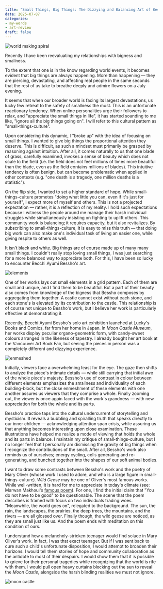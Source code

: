```yaml
---
title: "Small Things, Big Things: The Dizzying and Balancing Art of Becchi Ayumi Bessho"
date: 2025-07-07
categories: 
- my-words
- art-review
draft: false
---
```


![world making spiral](/posts/2025-07-07_small-things-big-things/world-making-spiral.jpg)

<!--more-->

Recently I have been reevaluating my relationships with bigness and smallness.

To the extent that one is in the know regarding world events, it becomes evident that big things are always happening. More than happening — they are piercing, devastating, and affecting real people in the same seconds that the rest of us take to breathe deeply and admire flowers on a July evening.

It seems that when our broader world is facing its largest devastations, us lucky few retreat to the safety of smallness the most. This is an unfortunate reactionary tendency. When online personalities urge their followers to relax, and "appreciate the small things in life", it has started sounding to me like, "ignore all the big things going on". I will refer to this cultural pattern as "small-things-culture".

Upon considering this dynamic, I "broke up" with the idea of focusing on small things. I wanted to give big things the proportional attention they deserve. This is difficult, as such a mindset must primarily be grasped by reasoning against intuition. After all, it comes naturally to us that one blade of grass, carefully examined, invokes a sense of beauty which does not scale to the field (i.e. the field does not feel millions of times more beautiful than the blade, even as the field contains millions of blades). This intuitive tendency is often benign, but can become problematic when applied in other contexts (e.g. "one death is a tragedy, one million deaths is a statistic"). 

On the flip side, I wanted to set a higher standard of hope. While small-things-culture promotes "doing what little you can, even if it's just for yourself", I expect more of myself and others. This is not a projected expectation — rather, it is a reflection of my reality. I hold such expectations because I witness the people around me manage their harsh individual struggles while simultaneously insisting on fighting to uplift others. This community work is balancing; it requires capacity, but it also revitalizes. By subscribing to small-things-culture, it is easy to miss this truth — that doing big work can also make one's individual task of living an easier one, while giving respite to others as well. 

It isn't black and white. Big things are of course made up of many many small things. I couldn't really stop loving small things, I was just searching for a more balanced way to appreciate both. For this, I have been so lucky to encounter Becchi Ayumi Bessho's art. 

![elements](/posts/2025-07-07_small-things-big-things/elements.jpg)

One of her works lays out small elements in a grid pattern. Each of them are small and unique, and I find them to be beautiful. But a part of their beauty also comes from knowledge of the bigness that Bessho composes by aggregating them together. A castle cannot exist without each stone, and each stone's is elevated by its contribution to the castle. This relationship is of course not unique to Bessho's work, but I believe her work is particularly effective at demonstrating it. 

Recently, Becchi Ayumi Bessho's solo art exhibition launched at Lucky's Books and Comics, far from her home in Japan. In *Moon Castle Museum*, her works display peculiar organo-geometric form, with candy-sweet colours arranged in the likeness of tapestry. I already bought her art book at the Vancouver Art Book Fair, but seeing the pieces in person was a completely different and dizzying experience.

![enmeshed](/posts/2025-07-07_small-things-big-things/enmeshed.jpg)

Initially, viewers face a overwhelming feast for the eye. The gaze then shifts to analyze the piece's intimate details — while still carrying that initial awe of the whole piece's majesty. Bessho's use of contrast in colour between different elements emphasizes the smallness and individuality of each building-block, but the close enmeshment of these elements with one another assures us viewers that they comprise a whole. Finally zooming out, the viewer is once again faced with the work's grandness — with new appreciation for both the whole and its parts.

Bessho's practice taps into the cultural undercurrent of storytelling and mysticism. It reveals a bubbling and spiralling truth that speaks directly to our inner children — acknowledging attention span crisis, while assuring us that anything becomes interesting upon close examination. These illustrations have helped me realize a mode of viewing that holds the whole and its parts in balance. I maintain my critique of small-things-culture, but I no longer feel that I personally am dismissing the gravity of big things when I recognize the contributions of the small. After all, Bessho's work also reminds us of ourselves; energy cycling, cells generating and re-generating, and bunched together into the shapes of our soft animal bodies. 

I want to draw some contrasts between Bessho's work and the poetry of Mary Oliver (whose work I used to adore, and who is a large figure in small-things-culture). *Wild Geese* may be one of Oliver's most famous works. While well-written, it is hard for me to appreciate in today's climate (see: Marwan Makhoul's [famous poem](https://www.goodreads.com/quotes/12040969-in-order-for-me-to-write-poetry-that-isn-t-political)). For one, I find the initial claim that "You do not have to be good" to be questionable. The scene that the poem describes is framed with focus on two individuals trading woes. "Meanwhile, the world goes on", relegated to the background. The sun, the rain, the landscapes, the prairies, the deep trees, the mountains, and the rivers — are all glossed over. Finally though, the wild geese are noticed, as they are small just like us. And the poem ends with meditation on this condition of ours.

I understand how a melancholy-stricken teenager would find solace in Mary Oliver's work. In fact, I was that exact teenager. But if I was sent back to cure such a child's unfortunate disposition, I would attempt to broaden their horizons. I would tell them stories of hope and community collaboration as the antidote to most of their despairs. I would show them that it is possible to grieve for their personal tragedies while recognizing that the world is rife with them. I would pull open heavy curtains blocking out the sun to reveal the *Moon Castle*, alongside the harsh blinding realities we must not ignore. 

![moon castle](/posts/2025-07-07_small-things-big-things/moon-castle.jpg)